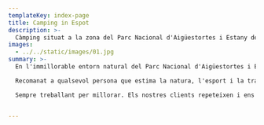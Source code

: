 ```yaml
---
templateKey: index-page
title: Camping in Espot
description: >-
  Càmping situat a la zona del Parc Nacional d'Aigüestortes i Estany de Sant Maurici, l'enclavament ideal per relaxar-se i gaudir de privilegiats paisatges. Oferim àmplies parcel·les amb gespa i ombra, aixícom còmodes i espaiosos bungalows
images:
  - ../../static/images/01.jpg
summary: >-
  En l'immillorable entorn natural del Parc Nacional d'Aigüestortes i Estany de Sant Maurici, al nord del Pallars Sobirà, l'enclavament ideal per relaxar-se i gaudir de privilegiats paisatges, el Càmping la Mola, un càmping petit i familiar, els ofereix àmplies parcel·les amb gespa i ombra, espaiosos i confortables bungalous i acollidors gaials (petits allotjaments familiars), un lloc perfecte per a gaudir de les  vacances al Pirineu de Lleida.

  Recomanat a qualsevol persona que estima la natura, l'esport i la tranquil·litat.

  Sempre treballant per millorar. Els nostres clients repeteixen i ens recomanen.


---
```

